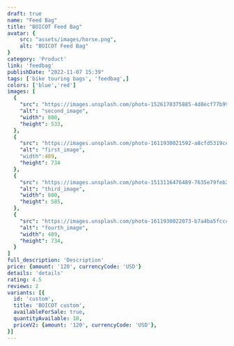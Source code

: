 ```yaml
---
draft: true
name: "Feed Bag"
title: "BOICOT Feed Bag"
avatar: {
    src: "assets/images/horse.png",
    alt: "BOICOT Feed Bag"
}
category: 'Product'
link: 'feedbag'
publishDate: "2022-11-07 15:39"
tags: ['bike touring bags', 'feedbag',]
colors: ['blue','red']
images: [
  {
    "src": "https://images.unsplash.com/photo-1526170375885-4d8ecf77b99f?ixlib=rb-4.0.3&ixid=MnwxMjA3fDB8MHxwaG90by1wYWdlfHx8fGVufDB8fHx8&auto=format&fit=crop&w=800&q=80",
    "alt": "second_image",
    "width": 800,
    "height": 533,
  },
  {
    "src": "https://images.unsplash.com/photo-1611930021592-a8cfd5319ceb?ixlib=rb-4.0.3&ixid=MnwxMjA3fDB8MHxwaG90by1wYWdlfHx8fGVufDB8fHx8&auto=format&fit=crop&w=987&q=80",
    "alt": "first_image",
    "width":489,
    "height": 734
  },
  {
    "src": "https://images.unsplash.com/photo-1513116476489-7635e79feb27?ixlib=rb-4.0.3&ixid=MnwxMjA3fDB8MHxwaG90by1wYWdlfHx8fGVufDB8fHx8&auto=format&fit=crop&w=800&q=80",
    "alt": "third_image",
    "width": 800,
    "height": 585,
  },
  {
    "src": "https://images.unsplash.com/photo-1611930022073-b7a4ba5fcccd?ixlib=rb-4.0.3&ixid=MnwxMjA3fDB8MHxwaG90by1wYWdlfHx8fGVufDB8fHx8&auto=format&fit=crop&w=987&q=80",
    "alt": "fourth_image",
    "width": 489,
    "height": 734,
  }
]
full_description: 'Description'
price: {amount: '120', currencyCode: 'USD'}
details: 'details'
rating: 4.5
reviews: 2
variants: [{
  id: 'custom',
  title: 'BOICOT custom',
  availableForSale: true,
  quantityAvailable: 10,
  priceV2: {amount: '120', currencyCode: 'USD'},
}]
---
```


